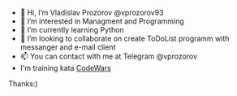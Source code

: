 - 👋 Hi, I’m Vladislav Prozorov @vprozorov93
- 👀 I’m interested in Managment and Programming
- 🌱 I’m currently learning Python
- 💞️ I’m looking to collaborate on create ToDoList programm with messanger and e-mail client 
- 📫 You can contact with me at Telegram @vprozorov
- I'm training kata [CodeWars](https://www.codewars.com/users/vprozorov93)

Thanks:)
